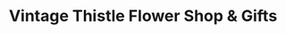 ---
title: "Vintage Thistle Flower Shop & Gifts"
url: /stettler/vintage-thistle-flower-shop-und-gifts/
shop: Blumen
---